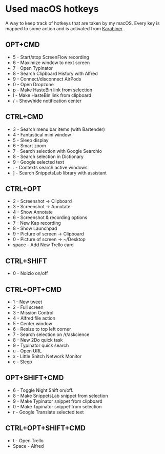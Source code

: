 # Used macOS hotkeys

A way to keep track of hotkeys that are taken by my macOS. Every key is mapped to some action and is activated from [Karabiner](../macOS/apps/karabiner/karabiner.md).

## OPT+CMD

- 5 - Start/stop ScreenFlow recording
- 6 - Maximize window to next screen
- 7 - Open Typinator
- 8 - Search Clipboard History with Alfred
- 9 - Connect/disconnect AirPods
- 0 - Open Dropzone
- p - Make HasteBin link from selection
- l - Make HasteBin link from clipboard
- / - Show/hide notification center

## CTRL+CMD

- 3 - Search menu bar items (with Bartender)
- 4 - Fantastical mini window
- 5 - Sleep display
- 6 - Smart zoom
- 7 - Search selection with Google Searchio
- 8 - Search selection in Dictionary
- 9 - Google selected text
- . - Contexts search active windows
- ] - Search SnippetsLab library with assistant

## CTRL+OPT

- 2 - Screenshot -> Clipboard
- 3 - Screenshot -> Annotate
- 4 - Show Annotate
- 6 - Screenshot & recording options
- 7 - New Kap recording
- 8 - Show Launchpad
- 9 - Picture of screen -> Clipboard
- 0 - Picture of screen -> ~/Desktop
- space - Add New Trello card

## CTRL+SHIFT

- 0 - Noizio on/off

## CTRL+OPT+CMD

- 1 - New tweet
- 2 - Full screen
- 3 - Mission Control
- 4 - Alfred file action
- 5 - Center window
- 6 - Resize to top left corner
- 7 - Search selection on /r/askcience
- 8 - New 2Do quick task
- 9 - Typinator quick search
- u - Open URL
- x - Little Snitch Network Monitor
- c - Sleep

## OPT+SHIFT+CMD

- 6 - Toggle Night Shift on/off.
- 8 - Make SnippetsLab snippet from selection
- 9 - Make Typinator snippet from clipboard
- 0 - Make Typinator snippet from selection
- r - Google Translate selected text

## CTRL+OPT+SHIFT+CMD

- t - Open Trello
- Space - Alfred

